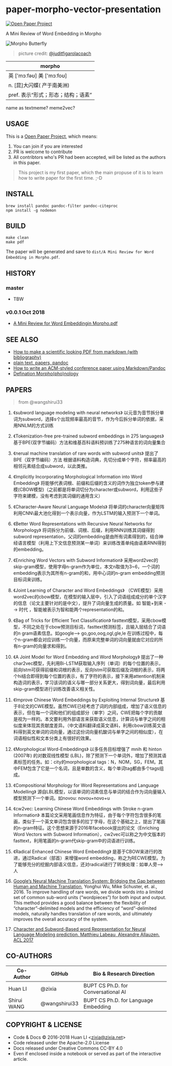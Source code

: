 # paper-morpho-vector-presentation

[![Open Paper Project](https://img.shields.io/badge/📝-Open%20Paper%20Project-brightgreen.svg)](https://github.com/BUPT/open-paper-project)

A Mini Review of Word Embedding in Morpho

![Morpho Butterfly](https://huan.github.io/paper-morpho-vector-presentation/images/morpho-logo.png)
> picture credit: [@juditfigarolacoach](https://juditfigarolacoach.wordpress.com/2017/05/19/a-puerto/)

| morpho |
| ------ |
| 英 ['mɔːfəʊ] 美 ['mɔːfoʊ] |
| n. [昆]大闪蝶( 产于南美洲) |
| pref. 表示“形式；形态；结构；语素” |

name as textmeme? meme2vec?

## USAGE

This is a [Open Paper Project](https://github.com/BUPT/open-paper-project), which means:

1. You can join if you are interested
1. PR is welcome to contribute
1. All contribtors who's PR had been accepted, will be listed as the authors in this paper.

> This project is my first paper, which the main propuse of it is to learn how to write paper for the first time. ;-D

## INSTALL

```shell
brew install pandoc pandoc-filter pandoc-citeproc
npm install -g nodemon
```

## BUILD

```shell
make clean
make pdf
```

The paper will be generated and save to `dist/A Mini Review for Word Embedding in Morpho.pdf`.

## HISTORY

### master

- TBW

### v0.0.1 Oct 2018

- [A Mini Review for Word Embeddingin Morpho.pdf](https://github.com/huan/paper-morpho-vector-presentation/releases/download/v0.0.1/A_Mini_Review_for_Word_Embedding_in_Morpho.pdf)


## SEE ALSO

- [How to make a scientific looking PDF from markdown (with bibliography)](https://gist.github.com/maxogden/97190db73ac19fc6c1d9beee1a6e4fc8)
- [plain text, papers, pandoc](https://kieranhealy.org/blog/archives/2014/01/23/plain-text/)
- [How to write an ACM-styled conference paper using Markdown/Pandoc](https://ineed.coffee/4008/how-to-write-an-acm-styled-conference-paper-using-markdownpandoc/)
- [Defination Morpho(pho)nology](http://www.ello.uos.de/field.php/EarlyModernEnglish/DefinitionMorphonology)

## PAPERS

> from @wangshirui33

1. 《subword language modeling with neural networks》
以元音为音节拆分单词为subword，选择s个出现频率最高的音节，作为今后拆分单词的依据，采用NNLM的方式训练

2. 《Tokenization-free pre-trained subword embeddings in 275 languages》
基于BPE(双字节编码）方法和维基百科语料预训练了275种语言的词向量集合

3. 《nerual machine translation of rare words with subword units》
提出了BPE（双字节编码）方法
根据语料构造词典，先切分成单个字符，频率最高的相邻元素结合成subword，以此类推。

4. 《Implicitly Incorporating Morphological Information into Word Embedding》
将能够代表词根、前缀和后缀的含义的词作为独立token参与建模(CBOW模型)（之前都是将单词切分为character或subword，利用这些子字符来建模，没有考虑到其词缀的通用含义）

5. 《Character-Aware Neural Language Models》
将单词的character向量矩阵利用CNN\最大池化得到一个表示向量，作为LSTM的输入预测下一个单词。

6. 《Better Word Representations with Recursive Neural Networks for Morphology》
将词拆分为前缀、词根、后缀，利用RNN训练其词缀得到subword representation，父词的embedding是由所有词素得到的，结合神经语言模型（利用上下文信息预测某一单词）来训练改善单纯由语素RNN得到的embedding。

7. 《Enriching Word Vectors with Subword Information》
采用word2vec的skip-gram模型，使用字母n-gram作为单位，本文n取值为3~6，一个词的embedding表示为其所有n-gram的和，用中心词的n-gram embedding预测目标词来训练。

8. 《Joint Learning of Character and Word Embeddings》
（CWE模型）采用word2vec的cbow模型，在模型的输入层中，引入了词语组成成分的单个汉字的信息（论文主要针对的是中文），提升了词向量生成的质量。如 智能+到来 --> 时代 ，智能被表示为智和能两个representation的和。

9. 《Bag of Tricks for Efficient Text Classification》
fasttext模型，采用cbow模型，不同之处在于cbow预测目标词，fasttext预测标签，且输入层结合了词语的n gram语素信息。如google--> go,goo,oog,ogl,gle,le  在训练过程中，每个n-gram都会对应训练一个向量，而原来完整单词的词向量就由它对应的所有n-gram的向量求和得到。

10. 《A Joint Model for Word Embedding and Word Morphology》
提出了一种char2vec模型，先利用Bi-LSTM获取输入序列（单词）的每个位置的表示，前向lstm可获得前缀和词根的表示，反向lstm可获取后缀及词根的表示，将两个hi结合即得到每个位置的表示，有了字符的表示，接下来用attention机制来构造词的表示，学习该词的语义与哪一部分关系更大，得到词向量，最后利用skip-gram模型进行训练改善语义相关性。

11. 《Improve Chinese Word Embeddings by Exploiting Internal Structure》
基于8论文的CWE模型。虽然CWE已经考虑了词的内部组成，增加了语义信息的表示，但在每一个词和他们的组成部分（单字）之间，CWE把每个字的贡献是视为一样的。本文要利用外部语言来获取语义信息，计算词与单字之间的相似度来体现其贡献度差异。（中文语料翻译成英文语料，利用cbow训练英文语料得到英文单词的词向量，通过这份词向量机酸词与单字之间的相似度），在词语相似性和文本分类上有很好的效果。

12. 《Morphological Word-Embeddings》
以多任务目标增强了 mnih 和 hinton (2007年) 的对数双线性模型 (LBL)，除了预测下一个单词外，增加了预测其语素标签的任务。如：city的morphological tags：N，NOM，SG，FEM。其中FEM包含了它是一个名词，且是单数的含义，每个单词tag都由多个tags组成。

13. 《Compositional Morphology for Word Representations and Language Modelling》
源自LBL模型，以该单词的词素信息与单词的结合作为词向量输入模型预测下一个单词。如novou: novou+novo+u

14. 《cw2vec: Learning Chinese Word Embeddings with Stroke n-gram Information》
本篇论文采用笔画信息作为特征，由于每个字符包含很多的笔画，类似于一个英文单词包含很多的拉丁字母，在这个基础之上，提出了笔画的n-gram特征。这个思想来源于2016年facebook提出的论文（Enriching Word Vectors with Subword Information），cw2vec可以称之为中文版本的fasttext，利用笔画的n-gram代skip-gram中的词语进行训练。

15. 《Radical Enhanced Chinese Word Embedding》
是基于CBOW来进行的改进，通过Radical（部首）来增强word embedding，称之为RECWE模型。为了能够充分的挖掘内部语义信息，还对radical进行了转换处理：如单人旁-->人

16. [Google’s Neural Machine Translation System: Bridging the Gap between Human and Machine Translation](https://arxiv.org/pdf/1609.08144.pdf), Yonghui Wu, Mike Schuster, et. al., 2016.
To improve handling of rare words, we divide words into a limited set of common sub-word units (“wordpieces”) for both input and output. This method provides a good balance between the flexibility of “character”-delimited models and the efficiency of “word”-delimited models, naturally handles translation of rare words, and ultimately improves the overall accuracy of the system.

17. [Character and Subword-Based word Representation for Neural Language Modeling prediction. Matthieu Labeau, Alexandre Allauzen. ACL 2017](http://aclweb.org/anthology/W17-41)

## CO-AUTHORS

| Co-Author | GitHub | Bio & Research Direction |
| --- | --- | --- |
| Huan LI | @zixia | BUPT CS Ph.D. for Conversational AI |
| Shirui WANG | @wangshirui33 | BUPT CS Ph.D. for Language Embedding |

## COPYRIGHT & LICENSE

* Code & Docs © 2016-2018 Huan LI \<zixia@zixia.net\>
* Code released under the Apache-2.0 License
* Docs released under Creative Commons CC-BY 4.0
* Even if enclosed inside a notebook or served as part of the interactive article.

